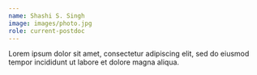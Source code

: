 ```yaml
---
name: Shashi S. Singh
image: images/photo.jpg
role: current-postdoc
---
```


Lorem ipsum dolor sit amet, consectetur adipiscing elit, sed do eiusmod tempor incididunt ut labore et dolore magna aliqua.
